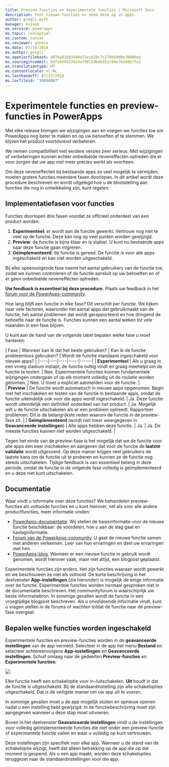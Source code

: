 ```yaml
---
title: Preview-functies en experimentele functies | Microsoft Docs
description: Test nieuwe functies en neem deze op in apps.
author: gregli-msft
manager: kvivek
ms.service: powerapps
ms.topic: conceptual
ms.custom: canvas
ms.reviewer: anneta
ms.date: 07/16/2018
ms.author: gregli
ms.openlocfilehash: d976a81603d48d72ecb2dc7c279b59d0e70800eb
ms.sourcegitcommit: b9fa569153924af9815db45d52c04e764ddb7fa2
ms.translationtype: HT
ms.contentlocale: nl-NL
ms.lasthandoff: 07/17/2018
ms.locfileid: "39094807"
---
```

# <a name="understand-experimental-and-preview-features-in-powerapps"></a>Experimentele functies en preview-functies in PowerApps

Met elke release brengen we wijzigingen aan en voegen we functies toe om PowerApps nog beter te maken en op uw behoeften af te stemmen. We blijven het product voortdurend verbeteren.  

We nemen compatibiliteit met eerdere versies zeer serieus. Met wijzigingen of verbeteringen kunnen echter onbedoelde neveneffecten optreden die er voor zorgen dat uw app niet meer precies werkt als voorheen.

Om deze neveneffecten bij bestaande apps zo veel mogelijk te vermijden, moeten grotere functies meerdere fasen doorlopen. In dit artikel wordt deze procedure beschreven en wordt uitgelegd hoe u de blootstelling aan functies die nog in ontwikkeling zijn, kunt regelen.

## <a name="feature-roll-out-stages"></a>Implementatiefasen voor functies

Functies doorlopen drie fasen voordat ze officieel onderdeel van een product worden:

1. **Experimenteel**: er wordt aan de functie gewerkt. Vertrouw nog niet te veel op de functie. Deze kan nog op veel punten worden gewijzigd.
1. **Preview**: de functie is bijna klaar en is stabiel. U kunt nu bestaande apps naar deze functie gaan migreren.
1. **Geïmplementeerd**: de functie is gereed. De functie is voor alle apps ingeschakeld en kan niet worden uitgeschakeld.

Bij elke opeenvolgende fase neemt het aantal gebruikers van de functie toe, zodat we kunnen controleren of de functie aansluit op uw behoeften en of er geen onbedoelde neveneffecten optreden.

**Uw feedback is essentieel bij deze procedure.**  Plaats uw feedback in het [forum voor de PowerApps-community](https://powerusers.microsoft.com/t5/PowerApps-Community/ct-p/PowerApps1).

Hoe lang blijft een functie in elke fase? Dit verschilt per functie. We kijken naar vele factoren, waaronder het aantal apps dat gebruikmaakt van de functie, het aantal problemen dat wordt gerapporteerd en hoe dringend de behoefte naar de functie is. Functies kunnen een aantal weken tot vele maanden in een fase blijven.

U kunt aan de hand van de volgende tabel bepalen welke fase u moet hanteren: 

| Fase | Wanneer kan ik dat het beste gebruiken? | Kan ik de functie probleemloos gebruiken? | Wordt de functie standaard ingeschakeld voor nieuwe apps? | 
|----|----|----|-----|------|
| **Experimenteel** | Als u graag in een vroeg stadium instapt, de functie nuttig vindt en graag meehelpt om de functie te testen. | Nee.  Experimentele functies kunnen fundamentele wijzigingen ondergaan of op elk moment volledig uit de roulatie worden genomen. | Nee. U moet u expliciet aanmelden voor de functie.  |  
| **Preview** | De functie wordt automatisch in nieuwe apps opgenomen.  Begin met het inschakelen en testen van de functie in bestaande apps, omdat de functie uiteindelijk ook voor die apps wordt ingeschakeld. | Ja. Deze functie wordt uiteindelijk een definitief onderdeel van het product.  | Ja. Mogelijk wilt u de functie uitschakelen als er een probleem optreedt.  Rapporteer problemen. Dit is de belangrijkste reden waarom de functie in de preview-fase zit. | 
| **Geïmplementeerd** (wordt niet meer weergegeven in **Geavanceerde instellingen**) | Alle apps hebben deze functie. | Ja. | Ja.  De meeste functies kunnen niet worden uitgeschakeld.  |  

Tegen het einde van de preview-fase is het mogelijk dat we de functie voor alle apps één keer inschakelen en aangeven dat voor de functie de **laatste validatie** wordt uitgevoerd.  Op deze manier krijgen veel gebruikers de laatste kans om de functie uit te proberen en kunnen ze de functie nog steeds uitschakelen. Tijdige feedback is van essentieel belang in deze periode, omdat de functie in de volgende fase volledig is geïmplementeerd en u deze niet kunt uitschakelen.  

## <a name="documentation"></a>Documentatie

Waar vindt u informatie over deze functies?  We behandelen preview-functies als voltooide functies en u kunt hierover, net als voor alle andere productfuncties, meer informatie vinden: 
- [PowerApps-documentatie](https://docs.microsoft.com/en-us/powerapps/maker/canvas-apps/getting-started). Wij stellen de basisinformatie voor de nieuwe functie beschikbaar: de voordelen, hoe u aan de slag gaat en naslaginformatie.
- [Forum van de PowerApps-community](https://powerusers.microsoft.com/t5/PowerApps-Community/ct-p/PowerApps1).  U gaat de nieuwe functie samen met anderen verkennen. Leer van hun ervaringen en deel uw ervaringen met hen.
- [PowerApps-blog](https://powerapps.microsoft.com/en-us/blog/).  Wanneer er een nieuwe functie in gebruik wordt genomen, wordt hierover vaak, maar niet altijd, een blogpost geplaatst.

Experimentele functies zijn anders.  Het zijn functies waaraan wordt gewerkt en we beschouwen ze niet als voltooid. De korte beschrijving in het deelvenster **App-instellingen** (zie hieronder) is mogelijk de enige informatie over de functie. Experimentele functies worden normaal gesproken niet in de documentatie beschreven. Het communityforum is waarschijnlijk uw beste informatiebron.  In sommige gevallen wordt de functie in een vroegtijdige blogpost beschreven.  Als u onvoldoende informatie vindt, kunt u vragen stellen in de forums of wachten totdat de functie naar de preview-fase overgaat.

## <a name="controlling-which-features-are-enabled"></a>Bepalen welke functies worden ingeschakeld

Experimentele functies en preview-functies worden in de **geavanceerde instellingen** van de app vermeld.  Selecteer in de app het menu **Bestand** en selecteer achtereenvolgens **App-instellingen** en **Geavanceerde instellingen**. Schuif omlaag naar de gedeelten **Preview-functies** en **Experimentele functies**:

![](media/working-with-experimental/advanced-settings.png)

Elke functie heeft een schakeloptie voor in-/uitschakelen.  **Uit** houdt in dat de functie is uitgeschakeld.  Bij de standaardinstelling zijn alle schakelopties uitgeschakeld. Dat is de veiligste manier om uw app uit te voeren.

In sommige gevallen moet u de app mogelijk sluiten en opnieuw openen nadat u een instelling hebt gewijzigd.  In de functiebeschrijving moet zijn aangegeven wanneer u deze stap moet uitvoeren.

Boven in het deelvenster **Geavanceerde instellingen** vindt u de instellingen voor volledig geïmplementeerde functies die niet onder een preview-functie of experimentele functie vallen en waar u volledig op kunt vertrouwen. 

Deze instellingen zijn specifiek voor elke app. Wanneer u de stand van de schakeloptie wijzigt, heeft dat alleen betrekking op de app die op dat moment is geopend. Als u een app maakt, worden deze schakelopties teruggezet naar de standaardinstellingen voor die app.
